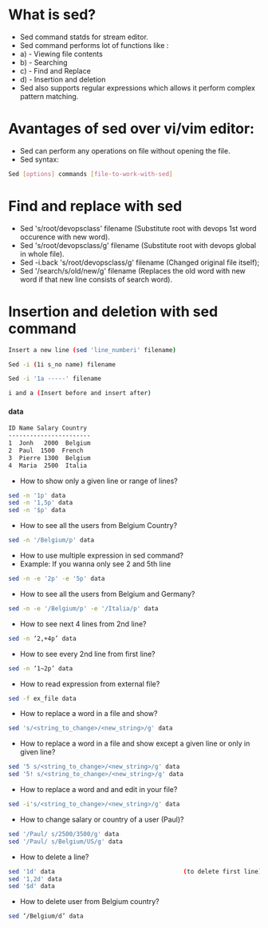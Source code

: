 # What is sed?

- Sed command statds for stream editor.
- Sed command performs lot of functions like :
- a) - Viewing file contents
- b) - Searching
- c) - Find and Replace
- d) - Insertion and deletion
- Sed also supports regular expressions which allows it perform complex pattern matching.

# Avantages of sed over vi/vim editor:

- Sed can perform any operations on file without opening the file.
- Sed syntax:

```bash
Sed [options] commands [file-to-work-with-sed]
```

# Find and replace with sed

- Sed 's/root/devopsclass' filename (Substitute root with devops 1st word occurence with new word).
- Sed 's/root/devopsclass/g' filename (Substitute root with devops global in whole file).
- Sed -i.back 's/root/devopsclass/g' filename (Changed original file itself);
- Sed '/search/s/old/new/g' filename (Replaces the old word with new word if that new line consists of search word).

# Insertion and deletion with sed command

```bash
Insert a new line (sed 'line_numberi' filename)

Sed -i (1i s_no name) filename

Sed -i '1a -----' filename

i and a (Insert before and insert after)
```

#### data

```bash
ID Name Salary Country
-----------------------
1  Jonh   2000  Belgium
2  Paul  1500  French
3  Pierre 1300  Belgium
4  Maria  2500  Italia
```

- How to show only a given line or range of lines?

```bash
sed -n '1p' data
sed -n '1,5p' data
sed -n '$p' data
```

- How to see all the users from Belgium Country?

```bash
sed -n '/Belgium/p' data
```

- How to use multiple expression in sed command?
- Example: If you wanna only see 2 and 5th line

```bash
sed -n -e '2p' -e '5p' data
```

- How to see all the users from Belgium and Germany?

```bash
sed -n -e '/Belgium/p' -e '/Italia/p' data
```

- How to see next 4 lines from 2nd line?

```bash
sed -n ‘2,+4p’ data
```

- How to see every 2nd line from first line?

```bash
sed -n ‘1~2p’ data
```

- How to read expression from external file?

```bash
sed -f ex_file data
```

- How to replace a word in a file and show?

```bash
sed 's/<string_to_change>/<new_string>/g' data
```

- How to replace a word in a file and show except a given line or only in given line?

```bash
sed '5 s/<string_to_change>/<new_string>/g' data
sed '5! s/<string_to_change>/<new_string>/g' data
```

- How to replace a word and and edit in your file?

```bash
sed -i's/<string_to_change>/<new_string>/g' data
```

- How to change salary or country of a user (Paul)?

```bash
sed '/Paul/ s/2500/3500/g' data
sed '/Paul/ s/Belgium/US/g' data
```

- How to delete a line?

```bash
sed '1d' data                                    (to delete first line)
sed '1,2d' data
sed '$d' data
```

- How to delete user from Belgium country?

```bash
sed ‘/Belgium/d’ data
```
